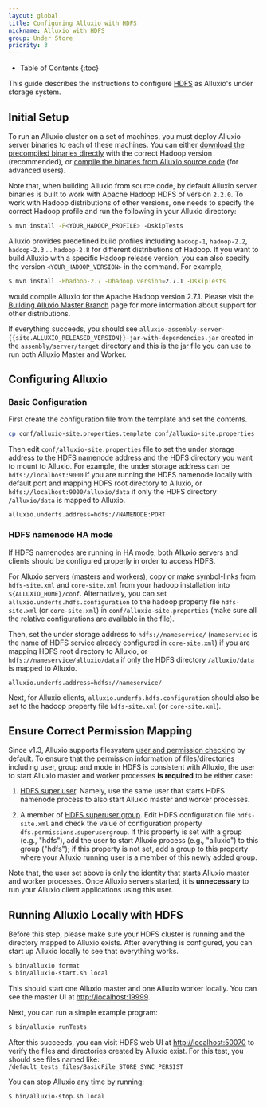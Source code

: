 ```yaml
---
layout: global
title: Configuring Alluxio with HDFS
nickname: Alluxio with HDFS
group: Under Store
priority: 3
---
```


* Table of Contents
{:toc}

This guide describes the instructions to configure
[HDFS](https://hadoop.apache.org/docs/stable/hadoop-project-dist/hadoop-hdfs/HdfsUserGuide.html)
as Alluxio's under storage system.

## Initial Setup

To run an Alluxio cluster on a set of machines, you must deploy Alluxio server binaries to each of these
machines. You can either
[download the precompiled binaries directly](http://www.alluxio.org/download)
with the correct Hadoop version (recommended), or
[compile the binaries from Alluxio source code](building-Alluxio-Master-Branch.html) (for advanced users).

Note that, when building Alluxio from source code, by default Alluxio server binaries is built to work with Apache Hadoop HDFS of version `2.2.0`. To work with Hadoop distributions of other versions, one needs to specify  the correct
Hadoop profile and run the following in your Alluxio directory:

```bash
$ mvn install -P<YOUR_HADOOP_PROFILE> -DskipTests
```

Alluxio provides predefined build profiles including `hadoop-1`, `hadoop-2.2`, `hadoop-2.3` ... `hadoop-2.8` for different distributions of Hadoop. If you want to build Alluxio with a specific Hadoop release version, you can also specify the version `<YOUR_HADOOP_VERSION>` in the command. For example,

```bash
$ mvn install -Phadoop-2.7 -Dhadoop.version=2.7.1 -DskipTests
```

would compile Alluxio for the Apache Hadoop version 2.7.1.
Please visit the
[Building Alluxio Master Branch](Building-Alluxio-Master-Branch.html#distro-support) page for more
information about support for other distributions.

If everything succeeds, you should see
`alluxio-assembly-server-{{site.ALLUXIO_RELEASED_VERSION}}-jar-with-dependencies.jar` created in the
`assembly/server/target` directory and this is the jar file you can use to run both Alluxio Master and
Worker.

## Configuring Alluxio

### Basic Configuration

First create the configuration file from the template and set the contents.

```bash
cp conf/alluxio-site.properties.template conf/alluxio-site.properties
```

Then edit `conf/alluxio-site.properties` file to set the under storage address to the HDFS namenode
address and the HDFS directory you want to mount to Alluxio. For example, the under storage address
can be `hdfs://localhost:9000` if you are running the HDFS namenode locally with default port and
mapping HDFS root directory to Alluxio, or `hdfs://localhost:9000/alluxio/data` if only the HDFS
directory `/alluxio/data` is mapped to Alluxio.

```
alluxio.underfs.address=hdfs://NAMENODE:PORT
```

### HDFS namenode HA mode

If HDFS namenodes are running in HA mode, both Alluxio servers and clients should be configured
properly in order to access HDFS.

For Alluxio servers (masters and workers), copy or make symbol-links from `hdfs-site.xml` and `core-site.xml` from your hadoop
installation into `${ALLUXIO_HOME}/conf`. Alternatively, you can set
`alluxio.underfs.hdfs.configuration` to the hadoop property file `hdfs-site.xml` (or
`core-site.xml`) in `conf/alluxio-site.properties` (make sure all the relative configurations are
available in the file).

Then, set the under storage address to `hdfs://nameservice/` (`nameservice` is the name of HDFS
service already configured in `core-site.xml`) if you are mapping HDFS root directory to Alluxio, or
`hdfs://nameservice/alluxio/data` if only the HDFS directory `/alluxio/data` is mapped to Alluxio.

```
alluxio.underfs.address=hdfs://nameservice/
```
Next, for Alluxio clients, `alluxio.underfs.hdfs.configuration` should also be set to the hadoop
property file `hdfs-site.xml` (or `core-site.xml`).

## Ensure Correct Permission Mapping

Since v1.3, Alluxio supports filesystem [user and permission checking](Security.html) by default.
To ensure that the permission information of files/directories including user, group and mode in HDFS is consistent with Alluxio, the user to start Alluxio master and worker processes **is required** to be either case:

1. [HDFS super user](http://hadoop.apache.org/docs/r2.7.2/hadoop-project-dist/hadoop-hdfs/HdfsPermissionsGuide.html#The_Super-User). Namely, use the same user that starts HDFS namenode process to also start Alluxio master and worker processes.

2. A member of [HDFS superuser group](http://hadoop.apache.org/docs/r2.7.2/hadoop-project-dist/hadoop-hdfs/HdfsPermissionsGuide.html#Configuration_Parameters). Edit HDFS configuration file `hdfs-site.xml` and check the value of configuration property `dfs.permissions.superusergroup`. If this property is set with a group (e.g., "hdfs"), add the user to start Alluxio process (e.g., "alluxio") to this group ("hdfs"); if this property is not set, add a group to this property where your Alluxio running user is a member of this newly added group.

Note that, the user set above is only the identity that starts Alluxio master and worker processes. Once Alluxio servers started, it is **unnecessary** to run your Alluxio client applications using this user.

## Running Alluxio Locally with HDFS

Before this step, please make sure your HDFS cluster is running and the directory mapped to Alluxio
exists. After everything is configured, you can start up Alluxio locally to see that everything
works.

```bash
$ bin/alluxio format
$ bin/alluxio-start.sh local
```

This should start one Alluxio master and one Alluxio worker locally. You can see the master UI at
[http://localhost:19999](http://localhost:19999).

Next, you can run a simple example program:

```bash
$ bin/alluxio runTests
```
After this succeeds, you can visit HDFS web UI at [http://localhost:50070](http://localhost:50070)
to verify the files and directories created by Alluxio exist. For this test, you should see
files named like: `/default_tests_files/BasicFile_STORE_SYNC_PERSIST`

You can stop Alluxio any time by running:

```bash
$ bin/alluxio-stop.sh local
```
